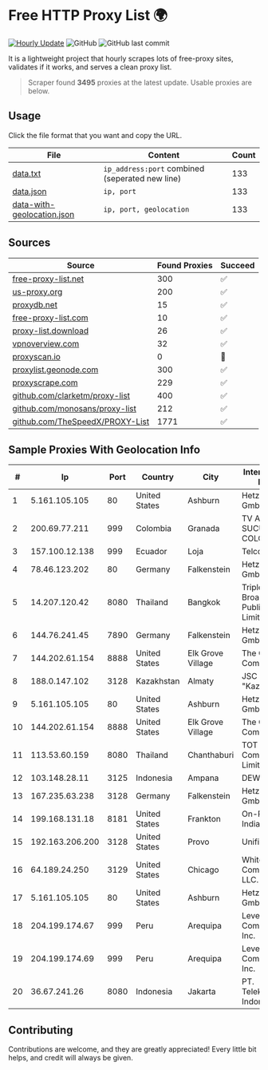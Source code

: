 
# Free HTTP Proxy List 🌍

[![Hourly Update](https://github.com/mertguvencli/http-proxy-list/actions/workflows/main.yml/badge.svg?branch=main)](https://github.com/mertguvencli/http-proxy-list/actions/workflows/main.yml)
![GitHub](https://img.shields.io/github/license/mertguvencli/http-proxy-list)
![GitHub last commit](https://img.shields.io/github/last-commit/mertguvencli/http-proxy-list)

It is a lightweight project that hourly scrapes lots of free-proxy sites, validates if it works, and serves a clean proxy list.


> Scraper found **3495** proxies at the latest update. Usable proxies are below.

## Usage

Click the file format that you want and copy the URL.


|File|Content|Count|
|----|-------|-----|
|[data.txt](https://raw.githubusercontent.com/mertguvencli/http-proxy-list/main/proxy-list/data.txt)|`ip_address:port` combined (seperated new line)|133|
|[data.json](https://raw.githubusercontent.com/mertguvencli/http-proxy-list/main/proxy-list/data.json)|`ip, port`|133|
|[data-with-geolocation.json](https://raw.githubusercontent.com/mertguvencli/http-proxy-list/main/proxy-list/data-with-geolocation.json)|`ip, port, geolocation`|133|

## Sources

|Source|Found Proxies|Succeed|
|------|-------------|-------|
|[free-proxy-list.net](https://free-proxy-list.net)|300|✅|
|[us-proxy.org](https://www.us-proxy.org)|200|✅|
|[proxydb.net](http://proxydb.net)|15|✅|
|[free-proxy-list.com](https://free-proxy-list.com/?page=&port=&type%5B%5D=http&type%5B%5D=https&up_time=0&search=Search)|10|✅|
|[proxy-list.download](https://www.proxy-list.download/HTTP)|26|✅|
|[vpnoverview.com](https://vpnoverview.com/privacy/anonymous-browsing/free-proxy-servers)|32|✅|
|[proxyscan.io](https://www.proxyscan.io)|0|🚫|
|[proxylist.geonode.com](https://proxylist.geonode.com/api/proxy-list?limit=300&page=1&sort_by=lastChecked&sort_type=desc&protocols=http,https)|300|✅|
|[proxyscrape.com](https://api.proxyscrape.com/v2/?request=displayproxies&protocol=http&timeout=10000&country=all&ssl=all&anonymity=all)|229|✅|
|[github.com/clarketm/proxy-list](https://raw.githubusercontent.com/clarketm/proxy-list/master/proxy-list-raw.txt)|400|✅|
|[github.com/monosans/proxy-list](https://raw.githubusercontent.com/monosans/proxy-list/main/proxies/http.txt)|212|✅|
|[github.com/TheSpeedX/PROXY-List](https://raw.githubusercontent.com/TheSpeedX/PROXY-List/master/http.txt)|1771|✅|


## Sample Proxies With Geolocation Info

|#|Ip|Port|Country|City|Internet Service Provider|
|-|--|----|-------|----|-------------------------|
|1|5.161.105.105|80|United States|Ashburn|Hetzner Online GmbH|
|2|200.69.77.211|999|Colombia|Granada|TV AZTECA SUCURSAL COLOMBIA|
|3|157.100.12.138|999|Ecuador|Loja|Telconet S.A|
|4|78.46.123.202|80|Germany|Falkenstein|Hetzner Online GmbH|
|5|14.207.120.42|8080|Thailand|Bangkok|Triple T Broadband Public Company Limited|
|6|144.76.241.45|7890|Germany|Falkenstein|Hetzner Online GmbH|
|7|144.202.61.154|8888|United States|Elk Grove Village|The Constant Company|
|8|188.0.147.102|3128|Kazakhstan|Almaty|JSC "KazTransCom"|
|9|5.161.105.105|80|United States|Ashburn|Hetzner Online GmbH|
|10|144.202.61.154|8888|United States|Elk Grove Village|The Constant Company|
|11|113.53.60.159|8080|Thailand|Chanthaburi|TOT Public Company Limited|
|12|103.148.28.11|3125|Indonesia|Ampana|DEWATA|
|13|167.235.63.238|3128|Germany|Falkenstein|Hetzner Online GmbH|
|14|199.168.131.18|8181|United States|Frankton|On-Ramp Indiana, Inc.|
|15|192.163.206.200|3128|United States|Provo|Unified Layer|
|16|64.189.24.250|3129|United States|Chicago|WhiteSky Communications, LLC.|
|17|5.161.105.105|80|United States|Ashburn|Hetzner Online GmbH|
|18|204.199.174.67|999|Peru|Arequipa|Level 3 Communications, Inc.|
|19|204.199.174.69|999|Peru|Arequipa|Level 3 Communications, Inc.|
|20|36.67.241.26|8080|Indonesia|Jakarta|PT. Telekomunikasi Indonesia|



## Contributing

Contributions are welcome, and they are greatly appreciated! Every
little bit helps, and credit will always be given.

